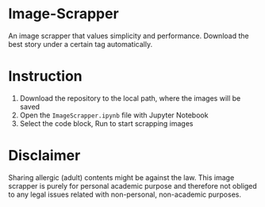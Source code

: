 # Image-Scrapper
An image scrapper that values simplicity and performance. Download the best story under a certain tag automatically.

# Instruction
1. Download the repository to the local path, where the images will be saved
2. Open the `ImageScrapper.ipynb` file with Jupyter Notebook
3. Select the code block, Run to start scrapping images

# Disclaimer
Sharing allergic (adult) contents might be against the law. This image scrapper is purely for personal academic purpose and therefore not obliged to any legal issues related with non-personal, non-academic purposes.
